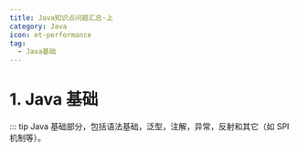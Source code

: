 ```yaml
---
title: Java知识点问题汇总-上
category: Java
icon: et-performance
tag:
  - Java基础
---
```


# 1. Java 基础

::: tip
Java 基础部分，包括语法基础，泛型，注解，异常，反射和其它（如 SPI 机制等）。
